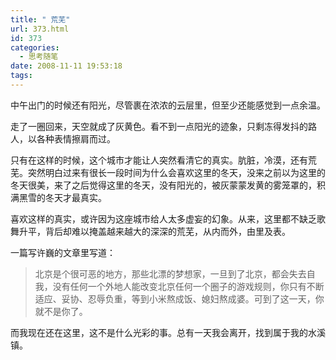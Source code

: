 ```yaml
---
title: " 荒芜"
url: 373.html
id: 373
categories:
  - 思考随笔
date: 2008-11-11 19:53:18
tags:
---
```


中午出门的时候还有阳光，尽管裹在浓浓的云层里，但至少还能感觉到一点余温。

走了一圈回来，天空就成了灰黄色。看不到一点阳光的迹象，只剩冻得发抖的路人，以各种表情擦肩而过。

只有在这样的时候，这个城市才能让人突然看清它的真实。肮脏，冷漠，还有荒芜。突然明白过来有很长一段时间为什么会喜欢这里的冬天，没来之前以为这里的冬天很美，来了之后觉得这里的冬天，没有阳光的，被灰蒙蒙发黄的雾笼罩的，积满黑雪的冬天才最真实。

喜欢这样的真实，或许因为这座城市给人太多虚妄的幻象。从来，这里都不缺乏歌舞升平，背后却难以掩盖越来越大的深深的荒芜，从内而外，由里及表。

一篇写许巍的文章里写道：

> 北京是个很可恶的地方，那些北漂的梦想家，一旦到了北京，都会失去自我，没有任何一个外地人能改变北京任何一个圈子的游戏规则，你只有不断适应、妥协、忍辱负重，等到小米熬成饭、媳妇熬成婆。可到了这一天，你就不是你了。

而我现在还在这里，这不是什么光彩的事。总有一天我会离开，找到属于我的水溪镇。